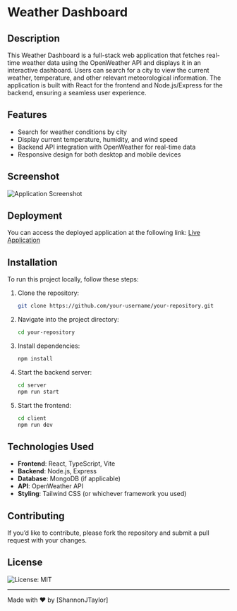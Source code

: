 # Weather Dashboard

## Description
This Weather Dashboard is a full-stack web application that fetches real-time weather data using the OpenWeather API and displays it in an interactive dashboard. Users can search for a city to view the current weather, temperature, and other relevant meteorological information. The application is built with React for the frontend and Node.js/Express for the backend, ensuring a seamless user experience.

## Features
- Search for weather conditions by city
- Display current temperature, humidity, and wind speed
- Backend API integration with OpenWeather for real-time data
- Responsive design for both desktop and mobile devices

## Screenshot
![Application Screenshot](path-to-screenshot-image)

## Deployment
You can access the deployed application at the following link:
[Live Application](URL-to-deployed-app)

## Installation
To run this project locally, follow these steps:

1. Clone the repository:
   ```bash
   git clone https://github.com/your-username/your-repository.git
   ```
2. Navigate into the project directory:
   ```bash
   cd your-repository
   ```
3. Install dependencies:
   ```bash
   npm install
   ```
4. Start the backend server:
   ```bash
   cd server
   npm run start
   ```
5. Start the frontend:
   ```bash
   cd client
   npm run dev
   ```

## Technologies Used
- **Frontend**: React, TypeScript, Vite
- **Backend**: Node.js, Express
- **Database**: MongoDB (if applicable)
- **API**: OpenWeather API
- **Styling**: Tailwind CSS (or whichever framework you used)

## Contributing
If you’d like to contribute, please fork the repository and submit a pull request with your changes.

## License
![License: MIT](https://img.shields.io/badge/License-MIT-yellow.svg)

---
Made with ❤️ by [ShannonJTaylor]

